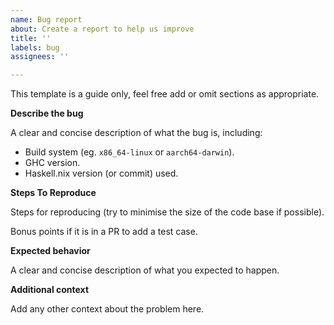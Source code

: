 ```yaml
---
name: Bug report
about: Create a report to help us improve
title: ''
labels: bug
assignees: ''

---
```


This template is a guide only, feel free add or omit sections as appropriate.

**Describe the bug**

A clear and concise description of what the bug is, including:

* Build system (eg. `x86_64-linux` or `aarch64-darwin`).
* GHC version.
* Haskell.nix version (or commit) used.

**Steps To Reproduce**

Steps for reproducing (try to minimise the size of the code base if possible).

Bonus points if it is in a PR to add a test case.

**Expected behavior**

A clear and concise description of what you expected to happen.

**Additional context**

Add any other context about the problem here.
